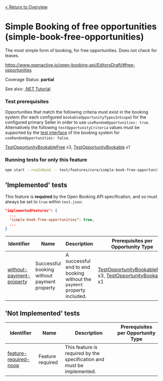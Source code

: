 [< Return to Overview](../../README.md)
# Simple Booking of free opportunities (simple-book-free-opportunities)

The most simple form of booking, for free opportunities. Does not check for leases.


https://www.openactive.io/open-booking-api/EditorsDraft/#free-opportunities

Coverage Status: **partial**

See also: [.NET Tutorial](https://tutorials.openactive.io/open-booking-sdk/quick-start-guide/storebookingengine/day-5-b-and-delete-order)
### Test prerequisites
Opportunities that match the following criteria must exist in the booking system (for each configured `bookableOpportunityTypesInScope`) for the configured primary Seller in order to use `useRandomOpportunities: true`. Alternatively the following `testOpportunityCriteria` values must be supported by the [test interface](https://openactive.io/test-interface/) of the booking system for `useRandomOpportunities: false`.

[TestOpportunityBookableFree](https://openactive.io/test-interface#TestOpportunityBookableFree) x3, [TestOpportunityBookable](https://openactive.io/test-interface#TestOpportunityBookable) x1


### Running tests for only this feature

```bash
npm start --runInBand -- test/features/core/simple-book-free-opportunities/
```



## 'Implemented' tests

This feature is **required** by the Open Booking API specification, and so must always be set to `true` within `test.json`:

```json
"implementedFeatures": {
  ...
  "simple-book-free-opportunities": true,
  ...
}
```

| Identifier | Name | Description | Prerequisites per Opportunity Type |
|------------|------|-------------|---------------|
| [without-payment-property](./implemented/without-payment-property-test.js) | Successful booking without payment property | A successful end to end booking without the `payment` property included. | [TestOpportunityBookableFree](https://openactive.io/test-interface#TestOpportunityBookableFree) x3, [TestOpportunityBookable](https://openactive.io/test-interface#TestOpportunityBookable) x1 |



## 'Not Implemented' tests


| Identifier | Name | Description | Prerequisites per Opportunity Type |
|------------|------|-------------|---------------|
| [feature-required-noop](./not-implemented/feature-required-noop-test.js) | Feature required | This feature is required by the specification and must be implemented. |  |
